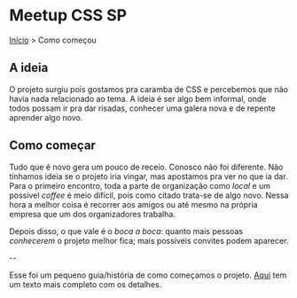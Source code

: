 Meetup CSS SP
======

[Início](../README.md) > Como começou

## A ideia

O projeto surgiu pois gostamos pra caramba de CSS e percebemos que não havia nada relacionado ao tema. A ideia é ser algo bem informal, onde todos possam ir pra dar risadas, conhecer uma galera nova e de repente aprender algo novo.

## Como começar

Tudo que é novo gera um pouco de receio. Conosco não foi diferente. Não tínhamos ideia se o projeto iria vingar, mas apostamos pra ver no que ia dar. Para o primeiro encontro, toda a parte de organização como *local* e um possível *coffee* é meio difícil, pois como citado trata-se de algo novo. Nessa hora a melhor coisa é recorrer aos amigos ou até mesmo na própria empresa que um dos organizadores trabalha.

Depois disso, o que vale é o *boca a boca*: quanto mais pessoas *conhecerem* o projeto melhor fica; mais possíveis convites podem aparecer.

--

Esse foi um pequeno guia/história de como começamos o projeto. [Aqui](http://www.raphaelfabeni.com.br/nascimento-meetup-css/) tem um texto mais completo com os detalhes.
